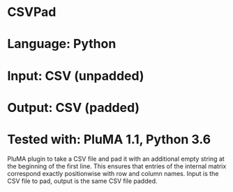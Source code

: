 # CSVPad
# Language: Python
# Input: CSV (unpadded)
# Output: CSV (padded)
# Tested with: PluMA 1.1, Python 3.6

PluMA plugin to take a CSV file and pad it with an additional empty string at the beginning of the first line.
This ensures that entries of the internal matrix correspond exactly positionwise with row and column names.
Input is the CSV file to pad, output is the same CSV file padded.

